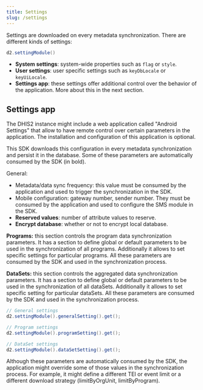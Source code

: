 ```yaml
---
title: Settings
slug: /settings
---
```


Settings are downloaded on every metadata synchronization. There are different kinds of settings:

```java
d2.settingModule()
```

- **System settings**: system-wide properties such as `flag` or `style`.
- **User settings**: user specific settings such as `keyDbLocale` or `keyUiLocale`.
- **Settings app**: these settings offer additional control over the behavior of the application. More about this in the next section.



## Settings app

<!--DHIS2-SECTION-ID:settings_app-->

The DHIS2 instance might include a web application called "Android Settings" that allow to have remote control over certain parameters in the application. The installation and configuration of this application is optional.

This SDK downloads this configuration in every metadata synchronization and persist it in the database. Some of these parameters are automatically consumed by the SDK (in bold).

General:

- Metadata/data sync frequency: this value must be consumed by the application and used to trigger the synchronization in the SDK.
- Mobile configuration: gateway number, sender number. They must be consumed by the application and used to configure the SMS module in the SDK.
- **Reserved values**: number of attribute values to reserve.
- **Encrypt database**: whether or not to encrypt local database.

**Programs:** this section controls the program data synchronization parameters. It has a section to define global or default parameters to be used in the synchronization of all programs. Additionally it allows to set specific settings for particular programs. All these parameters are consumed by the SDK and used in the synchronization process.

**DataSets:** this section controls the aggregated data synchronization parameters. It has a section to define global or default parameters to be used in the synchronization of all dataSets. Additionally it allows to set specific setting for particular dataSets. All these parameters are consumed by the SDK and used in the synchronization process.

```java
// General settings
d2.settingModule().generalSetting().get();

// Program settings
d2.settingModule().programSetting().get();

// DataSet settings
d2.settingModule().dataSetSetting().get();
```

Although these parameters are automatically consumed by the SDK, the application might override some of those values in the synchronization process. For example, it might define a different TEI or event limit or a different download strategy (limitByOrgUnit, limitByProgram).